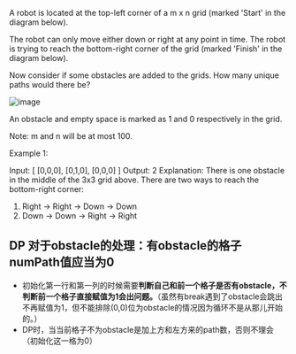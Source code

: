 A robot is located at the top-left corner of a m x n grid (marked 'Start' in the diagram below).

The robot can only move either down or right at any point in time. The robot is trying to reach the bottom-right corner of the grid (marked 'Finish' in the diagram below).

Now consider if some obstacles are added to the grids. How many unique paths would there be?

![image](http://assets.leetcode.com/uploads/2018/10/22/robot_maze.png)

An obstacle and empty space is marked as 1 and 0 respectively in the grid.

Note: m and n will be at most 100.

Example 1:

Input:
[
  [0,0,0],
  [0,1,0],
  [0,0,0]
]
Output: 2
Explanation:
There is one obstacle in the middle of the 3x3 grid above.
There are two ways to reach the bottom-right corner:
1. Right -> Right -> Down -> Down
2. Down -> Down -> Right -> Right

## DP 对于obstacle的处理：有obstacle的格子numPath值应当为0
+ 初始化第一行和第一列的时候需要**判断自己和前一个格子是否有obstacle，不判断前一个格子直接赋值为1会出问题。**（虽然有break遇到了obstacle会跳出不再赋值为1，但不能排除(0,0)位为obstacle的情况因为循环不是从那儿开始的。）
+ DP时，当当前格子不为obstacle是加上方和左方来的path数，否则不理会（初始化这一格为0）